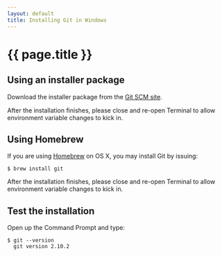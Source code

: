 ```yaml
---
layout: default
title: Installing Git in Windows 
---
```


# {{ page.title }}


## Using an installer package
Download the installer package from the [Git SCM site](https://git-scm.com/download/mac). 

After the installation finishes, please close and re-open Terminal to allow environment variable changes to kick in.

## Using Homebrew

If you are using [Homebrew](http://brew.sh) on OS X, you may install Git by issuing:

    $ brew install git 

After the installation finishes, please close and re-open Terminal to allow environment variable changes to kick in.

## Test the installation

Open up the Command Prompt and type:

    $ git --version
      git version 2.10.2


